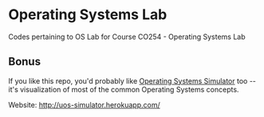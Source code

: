 # Operating Systems Lab
Codes pertaining to OS Lab for Course CO254 - Operating Systems Lab

## Bonus

If you like this repo, you'd probably like [Operating Systems Simulator](https://github.com/mishal23/os-simulator) too -- it's visualization of most of the common Operating Systems concepts.

Website: http://uos-simulator.herokuapp.com/
